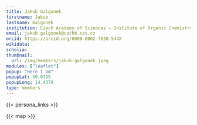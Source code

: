 ```yaml
---
title: Jakub Galgonek
firstname: Jakub
lastname: Galgonek
institution: Czech Academy of Sciences – Institute of Organic Chemistry and Biochemistry (Bioinformatics Group)
email: jakub.galgonek@uochb.cas.cz
orcid: https://orcid.org/0000-0002-7038-544X
wikidata:
scholia:
thumbnail:
  url: /img/members/jakub-galgonek.jpeg
modules: ["leaflet"]
popup: "Here I am"
popupLat: 50.0755
popupLong: 14.4378
type: members
---
```


{{< persona_links >}}

{{< map >}}

